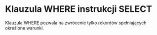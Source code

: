 # Klauzula WHERE instrukcji SELECT

Klauzula WHERE pozwala na zwrócenie tylko rekordów spełniających określone warunki. 

